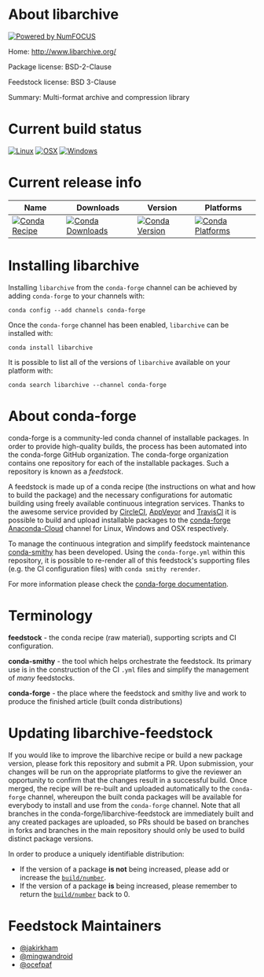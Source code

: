 About libarchive
================

[![Powered by NumFOCUS](https://img.shields.io/badge/powered%20by-NumFOCUS-orange.svg?style=flat&colorA=E1523D&colorB=007D8A)](http://numfocus.org)

Home: http://www.libarchive.org/

Package license: BSD-2-Clause

Feedstock license: BSD 3-Clause

Summary: Multi-format archive and compression library



Current build status
====================

[![Linux](https://img.shields.io/circleci/project/github/conda-forge/libarchive-feedstock/master.svg?label=Linux)](https://circleci.com/gh/conda-forge/libarchive-feedstock)
[![OSX](https://img.shields.io/travis/conda-forge/libarchive-feedstock/master.svg?label=macOS)](https://travis-ci.org/conda-forge/libarchive-feedstock)
[![Windows](https://img.shields.io/appveyor/ci/conda-forge/libarchive-feedstock/master.svg?label=Windows)](https://ci.appveyor.com/project/conda-forge/libarchive-feedstock/branch/master)

Current release info
====================

| Name | Downloads | Version | Platforms |
| --- | --- | --- | --- |
| [![Conda Recipe](https://img.shields.io/badge/recipe-libarchive-green.svg)](https://anaconda.org/conda-forge/libarchive) | [![Conda Downloads](https://img.shields.io/conda/dn/conda-forge/libarchive.svg)](https://anaconda.org/conda-forge/libarchive) | [![Conda Version](https://img.shields.io/conda/vn/conda-forge/libarchive.svg)](https://anaconda.org/conda-forge/libarchive) | [![Conda Platforms](https://img.shields.io/conda/pn/conda-forge/libarchive.svg)](https://anaconda.org/conda-forge/libarchive) |

Installing libarchive
=====================

Installing `libarchive` from the `conda-forge` channel can be achieved by adding `conda-forge` to your channels with:

```
conda config --add channels conda-forge
```

Once the `conda-forge` channel has been enabled, `libarchive` can be installed with:

```
conda install libarchive
```

It is possible to list all of the versions of `libarchive` available on your platform with:

```
conda search libarchive --channel conda-forge
```


About conda-forge
=================

conda-forge is a community-led conda channel of installable packages.
In order to provide high-quality builds, the process has been automated into the
conda-forge GitHub organization. The conda-forge organization contains one repository
for each of the installable packages. Such a repository is known as a *feedstock*.

A feedstock is made up of a conda recipe (the instructions on what and how to build
the package) and the necessary configurations for automatic building using freely
available continuous integration services. Thanks to the awesome service provided by
[CircleCI](https://circleci.com/), [AppVeyor](https://www.appveyor.com/)
and [TravisCI](https://travis-ci.org/) it is possible to build and upload installable
packages to the [conda-forge](https://anaconda.org/conda-forge)
[Anaconda-Cloud](https://anaconda.org/) channel for Linux, Windows and OSX respectively.

To manage the continuous integration and simplify feedstock maintenance
[conda-smithy](https://github.com/conda-forge/conda-smithy) has been developed.
Using the ``conda-forge.yml`` within this repository, it is possible to re-render all of
this feedstock's supporting files (e.g. the CI configuration files) with ``conda smithy rerender``.

For more information please check the [conda-forge documentation](https://conda-forge.org/docs/).

Terminology
===========

**feedstock** - the conda recipe (raw material), supporting scripts and CI configuration.

**conda-smithy** - the tool which helps orchestrate the feedstock.
                   Its primary use is in the construction of the CI ``.yml`` files
                   and simplify the management of *many* feedstocks.

**conda-forge** - the place where the feedstock and smithy live and work to
                  produce the finished article (built conda distributions)


Updating libarchive-feedstock
=============================

If you would like to improve the libarchive recipe or build a new
package version, please fork this repository and submit a PR. Upon submission,
your changes will be run on the appropriate platforms to give the reviewer an
opportunity to confirm that the changes result in a successful build. Once
merged, the recipe will be re-built and uploaded automatically to the
`conda-forge` channel, whereupon the built conda packages will be available for
everybody to install and use from the `conda-forge` channel.
Note that all branches in the conda-forge/libarchive-feedstock are
immediately built and any created packages are uploaded, so PRs should be based
on branches in forks and branches in the main repository should only be used to
build distinct package versions.

In order to produce a uniquely identifiable distribution:
 * If the version of a package **is not** being increased, please add or increase
   the [``build/number``](https://conda.io/docs/user-guide/tasks/build-packages/define-metadata.html#build-number-and-string).
 * If the version of a package **is** being increased, please remember to return
   the [``build/number``](https://conda.io/docs/user-guide/tasks/build-packages/define-metadata.html#build-number-and-string)
   back to 0.

Feedstock Maintainers
=====================

* [@jakirkham](https://github.com/jakirkham/)
* [@mingwandroid](https://github.com/mingwandroid/)
* [@ocefpaf](https://github.com/ocefpaf/)

